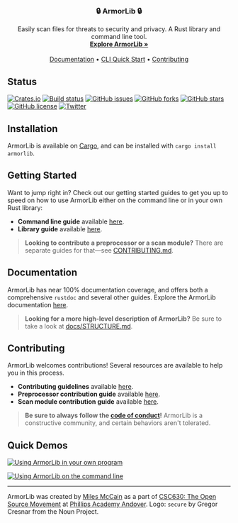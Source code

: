 <p align="center">
  <h3 align="center">🔒 ArmorLib 🔒</h3>

  <p align="center">
     Easily scan files for threats to security and privacy. A Rust library and command line tool.
    <br>
    <a href="https://armorlib.org"><strong>Explore ArmorLib »</strong></a>
    <br>
    <br>
    <a href="https://armorlib.org/docs/">Documentation</a>
    •
    <a href="https://armorlib.org/docs/cli/GETTING_STARTED.html">CLI Quick Start</a>
    •
    <a href="https://armorlib.org/CONTRIBUTING.html">Contributing</a>
  </p>
</p>

## Status
[![Crates.io](https://img.shields.io/crates/v/armorlib.svg)](https://crates.io/crates/armorlib)
[![Build status](https://travis-ci.org/milesmcc/ArmorLib.svg?branch=master)](https://travis-ci.org/milesmcc/ArmorLib)
[![GitHub issues](https://img.shields.io/github/issues/milesmcc/armorlib.svg)](https://github.com/milesmcc/armorlib/issues)
[![GitHub forks](https://img.shields.io/github/forks/milesmcc/armorlib.svg)](https://github.com/milesmcc/armorlib/network)
[![GitHub stars](https://img.shields.io/github/stars/milesmcc/armorlib.svg)](https://github.com/milesmcc/armorlib/stargazers)
[![GitHub license](https://img.shields.io/github/license/milesmcc/armorlib.svg)](https://github.com/milesmcc/ArmorLib/blob/master/LICENSE)
[![Twitter](https://img.shields.io/twitter/url/https/github.com/milesmcc/armorlib.svg?style=social)](https://twitter.com/intent/tweet?text=Wow:&url=https%3A%2F%2Fgithub.com%2Fmilesmcc%2Farmorlib)

## Installation
ArmorLib is available on [Cargo](https://crates.io/crates/armorlib), and can be installed with `cargo install armorlib`.

## Getting Started
Want to jump right in? Check out our getting started guides to get you up to speed on how to use ArmorLib either on the command line or in your own Rust library:

* **Command line guide** available [here](docs/cli/GETTING_STARTED.md).
* **Library guide** available [here](docs/lib/GETTING_STARTED.md).

> **Looking to contribute a preprocessor or a scan module?** There are separate guides for that—see [CONTRIBUTING.md](CONTRIBUTING.md).

## Documentation
ArmorLib has near 100% documentation coverage, and offers both a comprehensive `rustdoc` and several other guides. Explore the ArmorLib documentation [here](docs/README.md).

> **Looking for a more high-level description of ArmorLib?** Be sure to take a look at [docs/STRUCTURE.md](docs/STRUCTURE.md).

## Contributing
ArmorLib welcomes contributions! Several resources are available to help you in this process.

* **Contributing guidelines** available [here](CONTRIBUTING.md).
* **Preprocessor contribution guide** available [here](docs/contributing/PREPROCESSORS.md).
* **Scan module contribution guide** available [here](docs/contributing/SCAN_MODULES.md).

> **Be sure to always follow the [code of conduct](CODE_OF_CONDUCT.md)!** ArmorLib is a constructive community, and certain behaviors aren't tolerated.

## Quick Demos

[![Using ArmorLib in your own program](docs/img/lib_demo.png)](docs/lib/GETTING_STARTED.md)

[![Using ArmorLib on the command line](docs/img/cli_demo.png)](docs/cli/GETTING_STARTED.md)

---

ArmorLib was created by [Miles McCain](https://rmrm.io) as a part of [CSC630: The Open Source Movement](https://nzufelt.github.io/open_source_movement_csc630/) at [Phillips Academy Andover](https://andover.edu). Logo: `secure` by Gregor Cresnar from the Noun Project.
